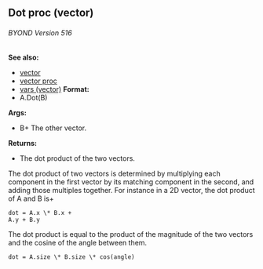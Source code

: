 ## Dot proc (vector) 
###### BYOND Version 516
**See also:**
+   [vector](/ref/vector.md) 
+   [vector proc](/ref/proc/vector.md) 
+   [vars (vector)](/ref/vector/var.md) <!-- -->
**Format:**
+   A.Dot(B)
<!-- -->
**Args:**
+   B+ The other vector.
<!-- -->
**Returns:**
+   The dot product of the two vectors.


The dot product of two vectors is determined by multiplying
each component in the first vector by its matching component in the
second, and adding those multiples together. For instance in a 2D
vector, the dot product of A and B is+ 
```
dot = A.x \* B.x +
A.y + B.y
```
 

The dot product is equal to the product of
the magnitude of the two vectors and the cosine of the angle between
them. 
```
dot = A.size \* B.size \* cos(angle)
```
